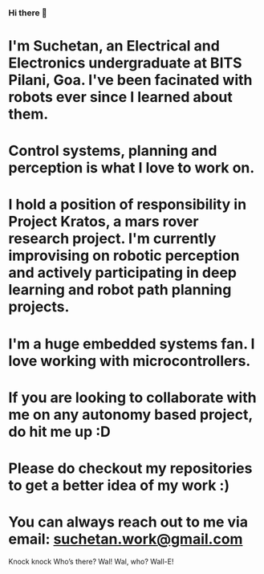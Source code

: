 ### Hi there 👋

# I'm Suchetan, an Electrical and Electronics undergraduate at BITS Pilani, Goa. I've been facinated with robots ever since I learned about them.
# Control systems, planning and perception is what I love to work on. 
# I hold a position of responsibility in Project Kratos, a mars rover research project. I'm currently improvising on robotic perception and actively participating in deep learning and robot path planning projects.
# I'm a huge embedded systems fan. I love working with microcontrollers. 
# If you are looking to collaborate with me on any autonomy based project, do hit me up :D

# Please do checkout my repositories to get a better idea of my work :)
# You can always reach out to me via email: suchetan.work@gmail.com


Knock knock
Who’s there?
Wal!
Wal, who?
Wall-E!
